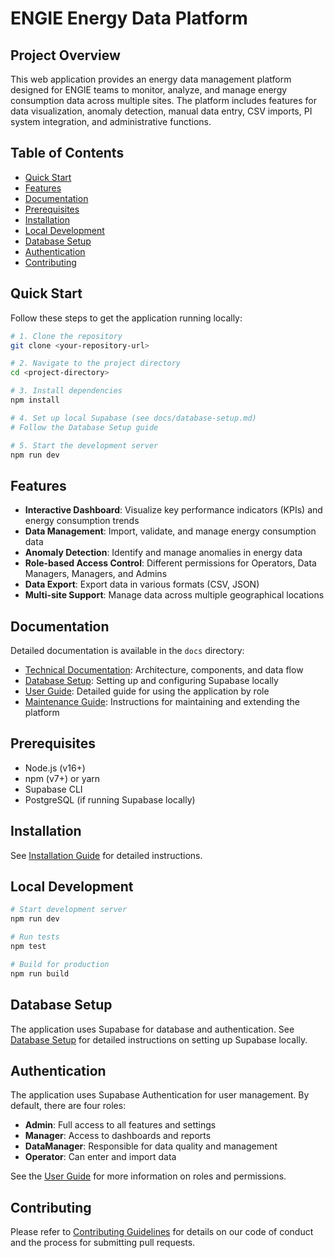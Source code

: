 
# ENGIE Energy Data Platform

## Project Overview

This web application provides an energy data management platform designed for ENGIE teams to monitor, analyze, and manage energy consumption data across multiple sites. The platform includes features for data visualization, anomaly detection, manual data entry, CSV imports, PI system integration, and administrative functions.

## Table of Contents

- [Quick Start](#quick-start)
- [Features](#features)
- [Documentation](#documentation)
- [Prerequisites](#prerequisites)
- [Installation](#installation)
- [Local Development](#local-development)
- [Database Setup](#database-setup)
- [Authentication](#authentication)
- [Contributing](#contributing)

## Quick Start

Follow these steps to get the application running locally:

```sh
# 1. Clone the repository
git clone <your-repository-url>

# 2. Navigate to the project directory
cd <project-directory>

# 3. Install dependencies
npm install

# 4. Set up local Supabase (see docs/database-setup.md)
# Follow the Database Setup guide

# 5. Start the development server
npm run dev
```

## Features

- **Interactive Dashboard**: Visualize key performance indicators (KPIs) and energy consumption trends
- **Data Management**: Import, validate, and manage energy consumption data
- **Anomaly Detection**: Identify and manage anomalies in energy data
- **Role-based Access Control**: Different permissions for Operators, Data Managers, Managers, and Admins
- **Data Export**: Export data in various formats (CSV, JSON)
- **Multi-site Support**: Manage data across multiple geographical locations

## Documentation

Detailed documentation is available in the `docs` directory:

- [Technical Documentation](docs/technical-documentation.md): Architecture, components, and data flow
- [Database Setup](docs/database-setup.md): Setting up and configuring Supabase locally
- [User Guide](docs/user-guide.md): Detailed guide for using the application by role
- [Maintenance Guide](docs/maintenance-guide.md): Instructions for maintaining and extending the platform

## Prerequisites

- Node.js (v16+)
- npm (v7+) or yarn
- Supabase CLI
- PostgreSQL (if running Supabase locally)

## Installation

See [Installation Guide](docs/installation.md) for detailed instructions.

## Local Development

```sh
# Start development server
npm run dev

# Run tests
npm test

# Build for production
npm run build
```

## Database Setup

The application uses Supabase for database and authentication. See [Database Setup](docs/database-setup.md) for detailed instructions on setting up Supabase locally.

## Authentication

The application uses Supabase Authentication for user management. By default, there are four roles:

- **Admin**: Full access to all features and settings
- **Manager**: Access to dashboards and reports
- **DataManager**: Responsible for data quality and management
- **Operator**: Can enter and import data

See the [User Guide](docs/user-guide.md) for more information on roles and permissions.

## Contributing

Please refer to [Contributing Guidelines](docs/contributing.md) for details on our code of conduct and the process for submitting pull requests.
